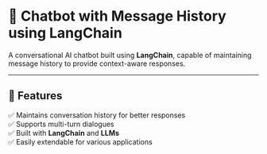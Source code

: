 # 🚀 Chatbot with Message History using LangChain  

A conversational AI chatbot built using **LangChain**, capable of maintaining message history to provide context-aware responses.  

---

## 📌 **Features**  
✅ Maintains conversation history for better responses  
✅ Supports multi-turn dialogues  
✅ Built with **LangChain** and **LLMs**  
✅ Easily extendable for various applications  
